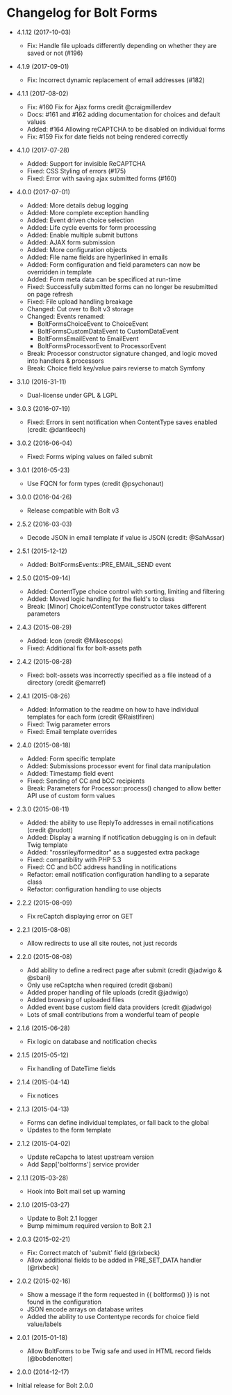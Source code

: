 # Changelog for Bolt Forms

* 4.1.12 (2017-10-03)
  * Fix: Handle file uploads differently depending on whether they are saved or not (#196)

* 4.1.9 (2017-09-01)
  * Fix: Incorrect dynamic replacement of email addresses (#182)

* 4.1.1 (2017-08-02)
  * Fix: #160 Fix for Ajax forms credit @craigmillerdev
  * Docs: #161 and #162 adding documentation for choices and default values
  * Added: #164 Allowing reCAPTCHA to be disabled on individual forms
  * Fix: #159 Fix for date fields not being rendered correctly

* 4.1.0 (2017-07-28)
  * Added: Support for invisible ReCAPTCHA
  * Fixed: CSS Styling of errors (#175)
  * Fixed: Error with saving ajax submitted forms (#160)
 
* 4.0.0 (2017-07-01)
  * Added: More details debug logging
  * Added: More complete exception handling
  * Added: Event driven choice selection
  * Added: Life cycle events for form processing
  * Added: Enable multiple submit buttons
  * Added: AJAX form submission
  * Added: More configuration objects
  * Added: File name fields are hyperlinked in emails
  * Added: Form configuration and field parameters can now be overridden in template
  * Added: Form meta data can be specificed at run-time
  * Fixed: Successfully submitted forms can no longer be resubmitted on page refresh
  * Fixed: File upload handling breakage
  * Changed: Cut over to Bolt v3 storage
  * Changed: Events renamed:
    * BoltFormsChoiceEvent to ChoiceEvent
    * BoltFormsCustomDataEvent to CustomDataEvent
    * BoltFormsEmailEvent to EmailEvent
    * BoltFormsProcessorEvent to ProcessorEvent
  * Break: Processor constructor signature changed, and logic moved into handlers & processors
  * Break: Choice field key/value pairs revierse to match Symfony

* 3.1.0 (2016-31-11)
  * Dual-license under GPL & LGPL

* 3.0.3 (2016-07-19)
  * Fixed: Errors in sent notification when ContentType saves enabled (credit: @dantleech)

* 3.0.2 (2016-06-04)
  * Fixed: Forms wiping values on failed submit

* 3.0.1 (2016-05-23)
  * Use FQCN for form types (credit @psychonaut)

* 3.0.0 (2016-04-26)
  * Release compatible with Bolt v3

* 2.5.2 (2016-03-03)
  * Decode JSON in email template if value is JSON (credit: @SahAssar)

* 2.5.1 (2015-12-12)
  * Added: BoltFormsEvents::PRE_EMAIL_SEND event

* 2.5.0 (2015-09-14)
  * Added: ContentType choice control with sorting, limiting and filtering
  * Added: Moved logic handling for the field's to class
  * Break: [Minor] Choice\ContentType constructor takes different parameters

* 2.4.3 (2015-08-29)
  * Added: Icon (credit @Mikescops)
  * Fixed: Additional fix for bolt-assets path

* 2.4.2 (2015-08-28)
  * Fixed: bolt-assets was incorrectly specified as a file instead of a directory (credit @emarref)

* 2.4.1 (2015-08-26)
  * Added: Information to the readme on how to have individual templates for each form (credit @Raistlfiren)
  * Fixed: Twig parameter errors
  * Fixed: Email template overrides

* 2.4.0 (2015-08-18)
  * Added: Form specific template 
  * Added: Submissions processor event for final data manipulation
  * Added: Timestamp field event
  * Fixed: Sending of CC and bCC recipients
  * Break: Parameters for Processor::process() changed to allow better API use of custom form values

* 2.3.0 (2015-08-11)
  * Added: the ability to use ReplyTo addresses in email notifications (credit @rudott)
  * Added: Display a warning if notification debugging is on in default Twig template 
  * Added: "rossriley/formeditor" as a suggested extra package
  * Fixed: compatibility with PHP 5.3
  * Fixed: CC and bCC address handling in notifications
  * Refactor: email notification configuration handling to a separate class
  * Refactor: configuration handling to use objects

* 2.2.2 (2015-08-09)
  * Fix reCaptch displaying error on GET
 
* 2.2.1 (2015-08-08)
  * Allow redirects to use all site routes, not just records

* 2.2.0 (2015-08-08)

  * Add ability to define a redirect page after submit (credit @jadwigo & @sbani)
  * Only use reCaptcha when required (credit @sbani)
  * Added proper handling of file uploads (credit @jadwigo)
  * Added browsing of uploaded files
  * Added event base custom field data providers (credit @jadwigo)
  * Lots of small contributions from a wonderful team of people
 
* 2.1.6 (2015-06-28)

  * Fix logic on database and notification checks

* 2.1.5 (2015-05-12)

  * Fix handling of DateTime fields

* 2.1.4 (2015-04-14)

  * Fix notices

* 2.1.3 (2015-04-13)

  * Forms can define individual templates, or fall back to the global
  * Updates to the form template 

* 2.1.2 (2015-04-02)

  * Update reCapcha to latest upstream version
  * Add $app['boltforms'] service provider
 
* 2.1.1 (2015-03-28)

  * Hook into Bolt mail set up warning

* 2.1.0 (2015-03-27)

  * Update to Bolt 2.1 logger
  * Bump mimimum required version to Bolt 2.1

* 2.0.3 (2015-02-21)

  * Fix: Correct match of 'submit' field (@rixbeck)
  * Allow additional fields to be added in PRE_SET_DATA handler (@rixbeck)

* 2.0.2 (2015-02-16)

  * Show a message if the form requested in {{ boltforms() }} is not found in the configuration
  * JSON encode arrays on database writes
  * Added the ability to use Contentype records for choice field value/labels

* 2.0.1 (2015-01-18)

  * Allow BoltForms to be Twig safe and used in HTML record fields (@bobdenotter)

* 2.0.0 (2014-12-17)

 * Initial release for Bolt 2.0.0
